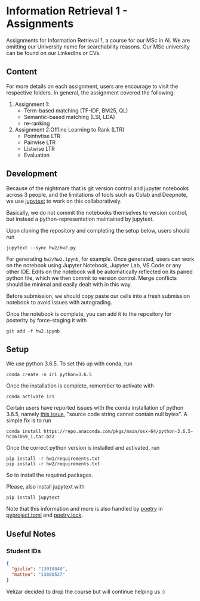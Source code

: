# Information Retrieval 1 - Assignments

Assignments for Information Retrieval 1, a course for our MSc in AI. We are 
omitting our University name for searchability reasons. Our MSc university 
can be found on our LinkedIns or CVs.

## Content

For more details on each assignment, users are encourage to visit the
respective folders. In general, the assignment covered the following:

1. Assignment 1:
    - Term-based matching (TF-IDF, BM25, QL)
    - Semantic-based matching (LSI, LDA)
    - re-ranking
2. Assignment 2:Offline Learning to Rank (LTR)
    - Pointwtise LTR
    - Pairwise LTR
    - Listwise LTR
    - Evaluation

## Development

Because of the nightmare that is git version control and jupyter notebooks
across 3 people, and the limitations of tools such as Colab and Deepnote, we use
[jupytext](https://jupytext.readthedocs.io/en/latest/index.html) to work on this
collaboratively.

Basically, we do not commit the notebooks themselves to version control, but
instead a python-representation maintained by jupytext.

Upon cloning the repository and completing the setup below, users should run

```console
jupytext --sync hw2/hw2.py
```

For generating `hw2/hw2.ipynb`, for example. Once generated, users can work on
the notebook using Jupyter Notebook, Jupyter Lab, VS Code or any other IDE.
Edits on the notebook will be automatically reflected on its paired python file,
which we then commit to version control. Merge conflicts should be minimal and
easily dealt with in this way.

Before submission, we should copy paste our cells into a fresh submission
notebook to avoid issues with autograding.

Once the notebook is complete, you can add it to the repository for posterity by
force-staging it with

```console
git add -f hw2.ipynb
```

## Setup

We use python 3.6.5. To set this up with conda, run

```console
conda create -n ir1 python=3.6.5
```

Once the installation is complete, remember to activate with

```console
conda activate ir1
```

Certain users have reported issues with the conda installation of python 3.6.5,
namely [this issue](https://github.com/conda/conda/issues/9298), "source code
string cannot contain null bytes". A simple fix is to run

```console
conda install https://repo.anaconda.com/pkgs/main/osx-64/python-3.6.5-hc167b69_1.tar.bz2
```

Once the correct python version is installed and activated, run

```console
pip install -r hw1/requirements.txt
pip install -r hw2/requirements.txt
```

So to install the required packages.

Please, also install jupytext with

```console
pip install jupytext
```

Note that this information and more is also handled by
[poetry](https://python-poetry.org/) in [pyproject.toml](pyproject.toml) and
[poetry.lock](poetry.lock).

## Useful Notes

### Student IDs

```JSON
{
  "giulio": "13010840",
  "matteo": "13880527"
}
```

Velizar decided to drop the course but will continue helping us :)
